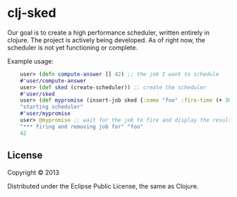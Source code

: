 # clj-sked
Our goal is to create a high performance scheduler, written entirely in clojure.
The project is actively being developed.  As of right now, the scheduler is not yet functioning or complete.

Example usage:
```clojure
    user> (defn compute-answer [] 42) ;; the job I want to schedule
    #'user/compute-answer
    user> (def sked (create-scheduler)) ;; create the scheduler
    #'user/sked
    user> (def mypromise (insert-job sked {:name "foo" :fire-time (+ 3000 (System/currentTimeMillis)) :job-fn compute-answer}))
    "starting scheduler"
    #'user/mypromise
    user> @mypromise ;; wait for the job to fire and display the result
    "*** firing and removing job for" "foo"
    42
```
## License

Copyright © 2013 

Distributed under the Eclipse Public License, the same as Clojure.
